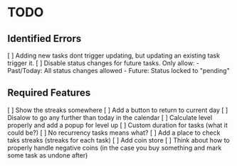 # TODO

## Identified Errors

[ ] Adding new tasks dont trigger updating, but updating an existing task trigger it.
[ ] Disable status changes for future tasks. Only allow:
    - Past/Today: All status changes allowed
    - Future: Status locked to "pending"

## Required Features

[ ] Show the streaks somewhere
[ ] Add a button to return to current day
[ ] Disalow to go any further than today in the calendar
[ ] Calculate level properly and add a popup for level up
[ ] Custom duration for tasks (what it could be?)
[ ] No recurrency tasks means what?
[ ] Add a place to check taks streaks (streaks for each task)
[ ] Add coin store
[ ] Think about how to properly handle negative coins (in the case you buy something and mark some task as undone after)
